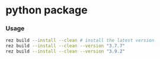 # python package

### Usage
```bash
rez build --install --clean # install the latest version
rez build --install --clean --version "3.7.7" 
rez build --install --clean --version "3.9.2" 
```
